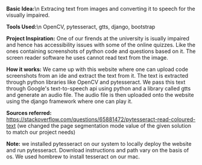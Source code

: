 

**Basic Idea:**\n
Extracing text from images and converting it to speech for the visually impaired.

**Tools Used:**\n
OpenCV, pytesseract, gtts, django, bootstrap

**Project Inspiration:**
One of our firends at the university is isually impaired and hence has accessibility issues with some of the online quizzes. Like the ones containing screenshots of python code and questions based on it. The screen reader software he uses cannot read text from the image. 

**How it works:**
We came up with this website where one can upload code screenshots from an ide and extract the text from it. The text is extracted through python libraries like OpenCV and pytesseract. We pass this text through Google's text-to-speech api using python and a library called gtts and generate an audio file. The audio file is then uploaded onto the website using the django framework where one can play it. 

**Sources referred:**
https://stackoverflow.com/questions/65881472/pytesseract-read-coloured-text (we changed the page segmentation mode value of the given solution to match our project needs)

**Note:**
we installed pytesseract on our system to locally deploy the website and run pytesseract. Download instructions and path vary on the basis of os. We used hombrew to install tesseract on our mac. 
